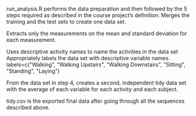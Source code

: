 run_analysis.R performs the data preparation and then followed by the 5 steps required as described in the course project’s definition:
Merges the training and the test sets to create one data set. 

Extracts only the measurements on the mean and standard deviation for each measurement. 

Uses descriptive activity names to name the activities in the data set Appropriately labels the data set with descriptive variable names.
labels=c("Walking",  "Walking Upstairs", "Walking Downstairs", "Sitting", "Standing", "Laying")
  
  
From the data set in step 4, creates a second, independent tidy data set with the average of each variable for each activity and each subject. 

tidy.csv is the exported final data after going through all the sequences described above.
